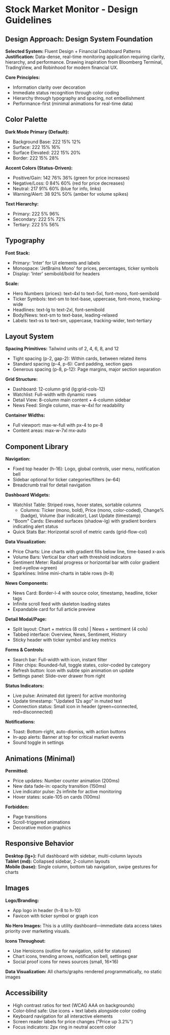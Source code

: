 # Stock Market Monitor - Design Guidelines

## Design Approach: Design System Foundation

**Selected System:** Fluent Design + Financial Dashboard Patterns  
**Justification:** Data-dense, real-time monitoring application requiring clarity, hierarchy, and performance. Drawing inspiration from Bloomberg Terminal, TradingView, and Robinhood for modern financial UX.

**Core Principles:**
- Information clarity over decoration
- Immediate status recognition through color coding
- Hierarchy through typography and spacing, not embellishment
- Performance-first (minimal animations for real-time data)

## Color Palette

**Dark Mode Primary (Default):**
- Background Base: 222 15% 12%
- Surface: 222 15% 16%
- Surface Elevated: 222 15% 20%
- Border: 222 15% 28%

**Accent Colors (Status-Driven):**
- Positive/Gain: 142 76% 36% (green for price increases)
- Negative/Loss: 0 84% 60% (red for price decreases)
- Neutral: 217 91% 60% (blue for info, links)
- Warning/Alert: 38 92% 50% (amber for volume spikes)

**Text Hierarchy:**
- Primary: 222 5% 96%
- Secondary: 222 5% 72%
- Tertiary: 222 5% 56%

## Typography

**Font Stack:**
- Primary: 'Inter' for UI elements and labels
- Monospace: 'JetBrains Mono' for prices, percentages, ticker symbols
- Display: 'Inter' semibold/bold for headers

**Scale:**
- Hero Numbers (prices): text-4xl to text-5xl, font-mono, font-semibold
- Ticker Symbols: text-sm to text-base, uppercase, font-mono, tracking-wide
- Headlines: text-lg to text-2xl, font-semibold
- Body/News: text-sm to text-base, leading-relaxed
- Labels: text-xs to text-sm, uppercase, tracking-wider, text-tertiary

## Layout System

**Spacing Primitives:** Tailwind units of 2, 4, 6, 8, and 12  
- Tight spacing (p-2, gap-2): Within cards, between related items
- Standard spacing (p-4, p-6): Card padding, section gaps
- Generous spacing (p-8, p-12): Page margins, major section separation

**Grid Structure:**
- Dashboard: 12-column grid (lg:grid-cols-12)
- Watchlist: Full-width with dynamic rows
- Detail View: 8-column main content + 4-column sidebar
- News Feed: Single column, max-w-4xl for readability

**Container Widths:**
- Full viewport: max-w-full with px-4 to px-8
- Content areas: max-w-7xl mx-auto

## Component Library

**Navigation:**
- Fixed top header (h-16): Logo, global controls, user menu, notification bell
- Sidebar optional for ticker categories/filters (w-64)
- Breadcrumb trail for detail navigation

**Dashboard Widgets:**
- Watchlist Table: Striped rows, hover states, sortable columns
  - Columns: Ticker (mono, bold), Price (mono, color-coded), Change% (badge), Volume (bar indicator), Last Update (timestamp)
- "Boom" Cards: Elevated surfaces (shadow-lg) with gradient borders indicating alert status
- Quick Stats Bar: Horizontal scroll of metric cards (grid-flow-col)

**Data Visualization:**
- Price Charts: Line charts with gradient fills below line, time-based x-axis
- Volume Bars: Vertical bar chart with threshold indicators
- Sentiment Meter: Radial progress or horizontal bar with color gradient (red→yellow→green)
- Sparklines: Inline mini-charts in table rows (h-8)

**News Components:**
- News Card: Border-l-4 with source color, timestamp, headline, ticker tags
- Infinite scroll feed with skeleton loading states
- Expandable card for full article preview

**Detail Modal/Page:**
- Split layout: Chart + metrics (8 cols) | News + sentiment (4 cols)
- Tabbed interface: Overview, News, Sentiment, History
- Sticky header with ticker symbol and key metrics

**Forms & Controls:**
- Search bar: Full-width with icon, instant filter
- Filter chips: Rounded-full, toggle states, color-coded by category
- Refresh button: Icon with subtle spin animation on update
- Settings panel: Slide-over drawer from right

**Status Indicators:**
- Live pulse: Animated dot (green) for active monitoring
- Update timestamp: "Updated 12s ago" in muted text
- Connection status: Small icon in header (green=connected, red=disconnected)

**Notifications:**
- Toast: Bottom-right, auto-dismiss, with action buttons
- In-app alerts: Banner at top for critical market events
- Sound toggle in settings

## Animations (Minimal)

**Permitted:**
- Price updates: Number counter animation (200ms)
- New data fade-in: opacity transition (150ms)
- Live indicator pulse: 2s infinite for active monitoring
- Hover states: scale-105 on cards (100ms)

**Forbidden:**
- Page transitions
- Scroll-triggered animations
- Decorative motion graphics

## Responsive Behavior

**Desktop (lg+):** Full dashboard with sidebar, multi-column layouts  
**Tablet (md):** Collapsed sidebar, 2-column layouts  
**Mobile (base):** Single column, bottom tab navigation, swipe gestures for charts

## Images

**Logo/Branding:**
- App logo in header (h-8 to h-10)
- Favicon with ticker symbol or graph icon

**No Hero Images:** This is a utility dashboard—immediate data access takes priority over marketing visuals.

**Icons Throughout:**
- Use Heroicons (outline for navigation, solid for statuses)
- Chart icons, trending arrows, notification bell, settings gear
- Social proof icons for news sources (small, 16×16)

**Data Visualization:** All charts/graphs rendered programmatically, no static images

## Accessibility

- High contrast ratios for text (WCAG AAA on backgrounds)
- Color-blind safe: Use icons + text labels alongside color coding
- Keyboard navigation for all interactive elements
- Screen reader labels for price changes ("Price up 3.2%")
- Focus indicators: 2px ring in neutral accent color